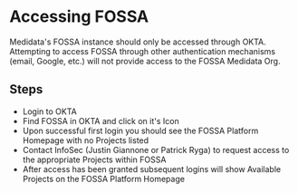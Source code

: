 # Accessing FOSSA

Medidata's FOSSA instance should only be accessed through OKTA.  Attempting to access FOSSA through other authentication mechanisms (email, Google, etc.) will not provide access to the FOSSA Medidata Org.

## Steps
  - Login to OKTA
  - Find FOSSA in OKTA and click on it's Icon
  - Upon successful first login you should see the FOSSA Platform Homepage with no Projects listed
  - Contact InfoSec (Justin Giannone or Patrick Ryga) to request access to the appropriate Projects within FOSSA
  - After access has been granted subsequent logins will show Available Projects on the FOSSA Platform Homepage
